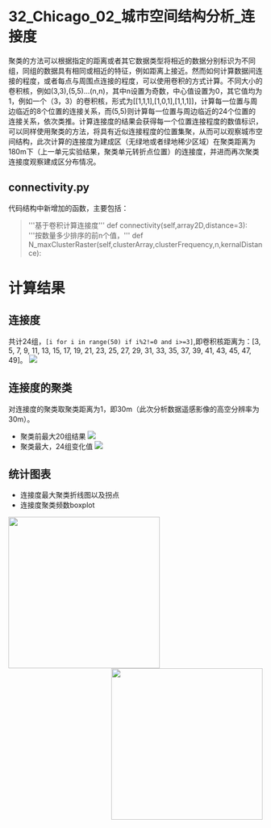 # 32_Chicago_02_城市空间结构分析_连接度
聚类的方法可以根据指定的距离或者其它数据类型将相近的数据分别标识为不同组，同组的数据具有相同或相近的特征，例如距离上接近。然而如何计算数据间连接的程度，或者每点与周围点连接的程度，可以使用卷积的方式计算。不同大小的卷积核，例如(3,3),(5,5)...(n,n)，其中n设置为奇数，中心值设置为0，其它值均为1，例如一个（3，3）的卷积核，形式为[[1,1,1],[1,0,1],[1,1,1]]，计算每一位置与周边临近的8个位置的连接关系，而(5,5)则计算每一位置与周边临近的24个位置的连接关系，依次类推。计算连接度的结果会获得每一个位置连接程度的数值标识，可以同样使用聚类的方法，将具有近似连接程度的位置集聚，从而可以观察城市空间结构，此次计算的连接度为建成区（无绿地或者绿地稀少区域）在聚类距离为180m下（上一单元实验结果，聚类单元转折点位置）的连接度，并进而再次聚类连接度观察建成区分布情况。

## connectivity.py
代码结构中新增加的函数，主要包括：
> '''基于卷积计算连接度'''    def connectivity(self,array2D,distance=3):
> '''按数量多少排序的前n个值，''' def N_maxClusterRaster(self,clusterArray,clusterFrequency,n,kernalDistance):

# 计算结果
## 连接度
共计24组，```[i for i in range(50) if i%2!=0 and i>=3]```,即卷积核距离为：[3, 5, 7, 9, 11, 13, 15, 17, 19, 21, 23, 25, 27, 29, 31, 33, 35, 37, 39, 41, 43, 45, 47, 49]。
![](https://github.com/richieBao/python-urbanPlanning/blob/master/images/32_3.jpg)

## 连接度的聚类
对连接度的聚类取聚类距离为1，即30m（此次分析数据遥感影像的高空分辨率为30m）。
* 聚类前最大20组结果
![](https://github.com/richieBao/python-urbanPlanning/blob/master/images/32_4.jpg)
* 聚类最大，24组变化值
![](https://github.com/richieBao/python-urbanPlanning/blob/master/images/32_5.jpg)

## 统计图表
* 连接度最大聚类折线图以及拐点
* 连接度聚类频数boxplot
<img src="https://github.com/richieBao/python-urbanPlanning/blob/master/images/31_1.jpg" width="300" align="left">
<img src="https://github.com/richieBao/python-urbanPlanning/blob/master/images/32_2.jpg" width="300" align="right">
